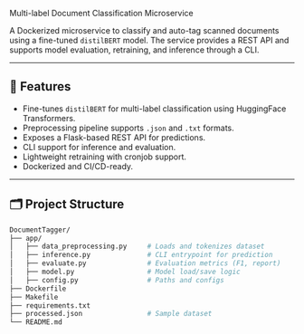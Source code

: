 Multi-label Document Classification Microservice

A Dockerized microservice to classify and auto-tag scanned documents using a fine-tuned `distilBERT` model. The service provides a REST API and supports model evaluation, retraining, and inference through a CLI.

---

## 🚀 Features

- Fine-tunes `distilBERT` for multi-label classification using HuggingFace Transformers.
- Preprocessing pipeline supports `.json` and `.txt` formats.
- Exposes a Flask-based REST API for predictions.
- CLI support for inference and evaluation.
- Lightweight retraining with cronjob support.
- Dockerized and CI/CD-ready.

---

## 🗂️ Project Structure

```bash
DocumentTagger/
├── app/
│   ├── data_preprocessing.py     # Loads and tokenizes dataset
│   ├── inference.py              # CLI entrypoint for prediction
│   ├── evaluate.py               # Evaluation metrics (F1, report)
│   ├── model.py                  # Model load/save logic
│   ├── config.py                 # Paths and configs
├── Dockerfile
├── Makefile
├── requirements.txt
├── processed.json                # Sample dataset
└── README.md
